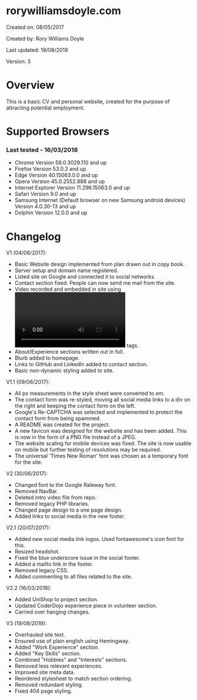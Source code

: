 # rorywilliamsdoyle.com

Created on: 08/05/2017

Created by: Rory Williams Doyle

Last updated: 19/08/2019

Version: 3

# Overview
This is a basic CV and personal website, created for the purpose of attracting potential employment.

# Supported Browsers
### Last tested - 16/03/2018
- Chrome Version 58.0.3029.110 and up
- Firefox Version 53.0.3 and up
- Edge Version 40.15063.0.0 and up
- Opera Version 45.0.2552.888 and up
- Internet Explorer Version 11.296.15063.0 and up
- Safari Version 9.0 and up
- Samsung Internet (Default browser on new Samsung android devices) Version 4.0.30-13 and up
- Dolphin Version 12.0.0 and up

# Changelog

V1 (04/06/2017):
  - Basic Website design implemented from plan drawn out in copy book.
  - Server setup and domain name registered.
  - Listed site on Google and connected it to social networks.
  - Contact section fixed. People can now send me mail from the site.
  - Video recorded and embedded in site using <video></video> tags.
  - About/Experience sections written out in full.
  - Blurb added to homepage.
  - Links to GitHub and LinkedIn added to contact section.
  - Basic non-dynamic styling added to site.
  
V1.1 (09/06/2017):
  - All px measurements in the style sheet were converted to em.
  - The contact form was re-styled, moving all social media links to a div on the right and keeping the contact form on the left.
  - Google's Re-CAPTCHA was selected and implemented to protect the contact form from being spammed.
  - A README was created for the project.
  - A new favicon was designed for the website and has been added. This is now in the form of a PNG file instead of a JPEG.
  - The website scaling for mobile devices was fixed. The site is now usable on mobile but further testing of resolutions may be required.
  - The universal 'Times New Roman' font was chosen as a temporary font for the site.

V2 (30/06/2017):
  - Changed font to the Google Raleway font.
  - Removed NavBar.
  - Deleted intro video file from repo.
  - Removed legacy PHP libraries.
  - Changed page design to a one page design.
  - Added links to social media in the new footer.
  
V2.1 (20/07/2017):
  - Added new social media link logos. Used fontawesome's icon font for this.
  - Resized headshot.
  - Fixed the blue underscore issue in the social footer.
  - Added a mailto link in the footer.
  - Removed legacy CSS.
  - Added commenting to all files related to the site.
  
V2.2 (16/03/2018):
  - Added UniShop to project section.
  - Updated CoderDojo experience piece in volunteer section.
  - Carried over hanging changes.
  
V3 (19/08/2019):
  - Overhauled site text.
  - Ensured use of plain english using Hemingway.
  - Added "Work Experience" section.
  - Added "Key Skills" section.
  - Combined "Hobbies" and "Interests" sections.
  - Removed less relevant experiences.
  - Improved site meta data.
  - Reordered stylesheet to match section ordering.
  - Removed redundant styling.
  - Fixed 404 page styling.
  
